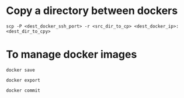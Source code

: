 # Copy a directory between dockers
```
scp -P <dest_docker_ssh_port> -r <src_dir_to_cp> <dest_docker_ip>:<dest_dir_to_cpy>
```

# To manage docker images
```
docker save
```
```
docker export
```
```
docker commit
```
